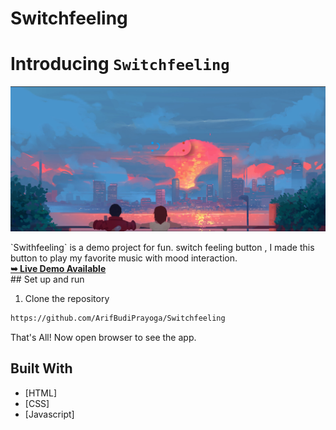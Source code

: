 # Switchfeeling
# Introducing `Switchfeeling`

<p align="center">
    <img src="./music/preview.png" alt="Logo" width="" height="">
</p>
`Swithfeeling` is a demo project for fun.
switch feeling button , I made this button to play my favorite music with mood interaction.
<br />
 <a href="https://arifbudiprayoga.github.io/Switchfeeling/"><strong>➥ Live Demo Available </strong></a>
<br />
## Set up and run

1. Clone the repository

```bash
https://github.com/ArifBudiPrayoga/Switchfeeling
```

That's All! Now open browser to see the app.

## Built With

- [HTML]
- [CSS]
- [Javascript]
